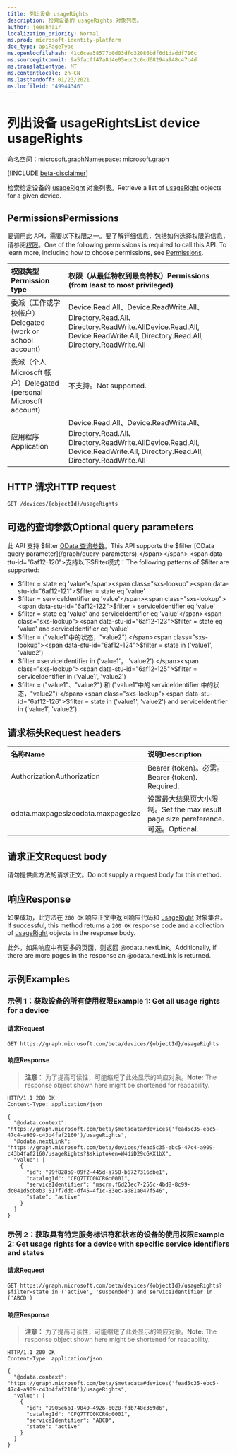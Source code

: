 ```yaml
---
title: 列出设备 usageRights
description: 检索设备的 usageRights 对象列表。
author: jeeshnair
localization_priority: Normal
ms.prod: microsoft-identity-platform
doc_type: apiPageType
ms.openlocfilehash: 41c6cea58577b0d03dfd32086bdf6d1daddf716c
ms.sourcegitcommit: 9a5facff47a8d4e05ecd2c6cd68294a948c47c4d
ms.translationtype: MT
ms.contentlocale: zh-CN
ms.lasthandoff: 01/23/2021
ms.locfileid: "49944346"
---
```

# <a name="list-device-usagerights"></a><span data-ttu-id="6af12-103">列出设备 usageRights</span><span class="sxs-lookup"><span data-stu-id="6af12-103">List device usageRights</span></span>
<span data-ttu-id="6af12-104">命名空间：microsoft.graph</span><span class="sxs-lookup"><span data-stu-id="6af12-104">Namespace: microsoft.graph</span></span>

[!INCLUDE [beta-disclaimer](../../includes/beta-disclaimer.md)]

<span data-ttu-id="6af12-105">检索给定设备的 [usageRight](../resources/usageright.md) 对象列表。</span><span class="sxs-lookup"><span data-stu-id="6af12-105">Retrieve a list of [usageRight](../resources/usageright.md) objects for a given device.</span></span>

## <a name="permissions"></a><span data-ttu-id="6af12-106">Permissions</span><span class="sxs-lookup"><span data-stu-id="6af12-106">Permissions</span></span>
<span data-ttu-id="6af12-p101">要调用此 API，需要以下权限之一。要了解详细信息，包括如何选择权限的信息，请参阅[权限](/graph/permissions-reference)。</span><span class="sxs-lookup"><span data-stu-id="6af12-p101">One of the following permissions is required to call this API. To learn more, including how to choose permissions, see [Permissions](/graph/permissions-reference).</span></span>

|<span data-ttu-id="6af12-109">权限类型</span><span class="sxs-lookup"><span data-stu-id="6af12-109">Permission type</span></span>|<span data-ttu-id="6af12-110">权限（从最低特权到最高特权）</span><span class="sxs-lookup"><span data-stu-id="6af12-110">Permissions (from least to most privileged)</span></span>|
|:---|:---|
|<span data-ttu-id="6af12-111">委派（工作或学校帐户）</span><span class="sxs-lookup"><span data-stu-id="6af12-111">Delegated (work or school account)</span></span>|<span data-ttu-id="6af12-112">Device.Read.All、Device.ReadWrite.All、Directory.Read.All、Directory.ReadWrite.All</span><span class="sxs-lookup"><span data-stu-id="6af12-112">Device.Read.All, Device.ReadWrite.All, Directory.Read.All, Directory.ReadWrite.All</span></span>|
|<span data-ttu-id="6af12-113">委派（个人 Microsoft 帐户）</span><span class="sxs-lookup"><span data-stu-id="6af12-113">Delegated (personal Microsoft account)</span></span>|<span data-ttu-id="6af12-114">不支持。</span><span class="sxs-lookup"><span data-stu-id="6af12-114">Not supported.</span></span>|
|<span data-ttu-id="6af12-115">应用程序</span><span class="sxs-lookup"><span data-stu-id="6af12-115">Application</span></span>|<span data-ttu-id="6af12-116">Device.Read.All、Device.ReadWrite.All、Directory.Read.All、Directory.ReadWrite.All</span><span class="sxs-lookup"><span data-stu-id="6af12-116">Device.Read.All, Device.ReadWrite.All, Directory.Read.All, Directory.ReadWrite.All</span></span>|

## <a name="http-request"></a><span data-ttu-id="6af12-117">HTTP 请求</span><span class="sxs-lookup"><span data-stu-id="6af12-117">HTTP request</span></span>

<!-- {
  "blockType": "ignored"
}
-->
``` http
GET /devices/{objectId}/usageRights
```

## <a name="optional-query-parameters"></a><span data-ttu-id="6af12-118">可选的查询参数</span><span class="sxs-lookup"><span data-stu-id="6af12-118">Optional query parameters</span></span>
<span data-ttu-id="6af12-119">此 API 支持 $filter [OData 查询参数](/graph/query-parameters)。</span><span class="sxs-lookup"><span data-stu-id="6af12-119">This API supports the $filter [OData query parameter](/graph/query-parameters).</span></span> <span data-ttu-id="6af12-120">支持以下$filter模式：</span><span class="sxs-lookup"><span data-stu-id="6af12-120">The following patterns of $filter are supported:</span></span>

- <span data-ttu-id="6af12-121">$filter = state eq 'value'</span><span class="sxs-lookup"><span data-stu-id="6af12-121">$filter = state eq 'value'</span></span>
- <span data-ttu-id="6af12-122">$filter = serviceIdentifier eq 'value'</span><span class="sxs-lookup"><span data-stu-id="6af12-122">$filter = serviceIdentifier eq 'value'</span></span>
- <span data-ttu-id="6af12-123">$filter = state eq 'value' and serviceIdentifier eq 'value'</span><span class="sxs-lookup"><span data-stu-id="6af12-123">$filter = state eq 'value' and serviceIdentifier eq 'value'</span></span>
- <span data-ttu-id="6af12-124">$filter = ("value1"中的状态，"value2") </span><span class="sxs-lookup"><span data-stu-id="6af12-124">$filter = state in ('value1', 'value2')</span></span>
- <span data-ttu-id="6af12-125">$filter =serviceIdentifier in ('value1'， 'value2') </span><span class="sxs-lookup"><span data-stu-id="6af12-125">$filter = serviceIdentifier in ('value1', 'value2')</span></span>
- <span data-ttu-id="6af12-126">$filter = ("value1"、"value2") 和 ("value1"中的 serviceIdentifier 中的状态，"value2") </span><span class="sxs-lookup"><span data-stu-id="6af12-126">$filter = state in ('value1', 'value2') and serviceIdentifier in ('value1', 'value2')</span></span>

## <a name="request-headers"></a><span data-ttu-id="6af12-127">请求标头</span><span class="sxs-lookup"><span data-stu-id="6af12-127">Request headers</span></span>
|<span data-ttu-id="6af12-128">名称</span><span class="sxs-lookup"><span data-stu-id="6af12-128">Name</span></span>|<span data-ttu-id="6af12-129">说明</span><span class="sxs-lookup"><span data-stu-id="6af12-129">Description</span></span>|
|:---|:---|
|<span data-ttu-id="6af12-130">Authorization</span><span class="sxs-lookup"><span data-stu-id="6af12-130">Authorization</span></span>|<span data-ttu-id="6af12-p103">Bearer {token}。必需。</span><span class="sxs-lookup"><span data-stu-id="6af12-p103">Bearer {token}. Required.</span></span>|
|<span data-ttu-id="6af12-133">odata.maxpagesize</span><span class="sxs-lookup"><span data-stu-id="6af12-133">odata.maxpagesize</span></span>|<span data-ttu-id="6af12-134">设置最大结果页大小限制。</span><span class="sxs-lookup"><span data-stu-id="6af12-134">Set the max result page size pereference.</span></span> <span data-ttu-id="6af12-135">可选。</span><span class="sxs-lookup"><span data-stu-id="6af12-135">Optional.</span></span>|

## <a name="request-body"></a><span data-ttu-id="6af12-136">请求正文</span><span class="sxs-lookup"><span data-stu-id="6af12-136">Request body</span></span>
<span data-ttu-id="6af12-137">请勿提供此方法的请求正文。</span><span class="sxs-lookup"><span data-stu-id="6af12-137">Do not supply a request body for this method.</span></span>

## <a name="response"></a><span data-ttu-id="6af12-138">响应</span><span class="sxs-lookup"><span data-stu-id="6af12-138">Response</span></span>
<span data-ttu-id="6af12-139">如果成功，此方法在 `200 OK` 响应正文中返回响应代码和 [usageRight](../resources/usageright.md) 对象集合。</span><span class="sxs-lookup"><span data-stu-id="6af12-139">If successful, this method returns a `200 OK` response code and a collection of [usageRight](../resources/usageright.md) objects in the response body.</span></span>

<span data-ttu-id="6af12-140">此外，如果响应中有更多的页面，则返回 @odata.nextLink。</span><span class="sxs-lookup"><span data-stu-id="6af12-140">Additionally, if there are more pages in the response an @odata.nextLink is returned.</span></span>

## <a name="examples"></a><span data-ttu-id="6af12-141">示例</span><span class="sxs-lookup"><span data-stu-id="6af12-141">Examples</span></span>

### <a name="example-1-get-all-usage-rights-for-a-device"></a><span data-ttu-id="6af12-142">示例 1：获取设备的所有使用权限</span><span class="sxs-lookup"><span data-stu-id="6af12-142">Example 1: Get all usage rights for a device</span></span>
 
#### <a name="request"></a><span data-ttu-id="6af12-143">请求</span><span class="sxs-lookup"><span data-stu-id="6af12-143">Request</span></span>
<!-- {
  "blockType": "request",
  "name": "list_usageright"
}
-->
``` http
GET https://graph.microsoft.com/beta/devices/{objectId}/usageRights
```

#### <a name="response"></a><span data-ttu-id="6af12-144">响应</span><span class="sxs-lookup"><span data-stu-id="6af12-144">Response</span></span>
><span data-ttu-id="6af12-145">**注意：** 为了提高可读性，可能缩短了此处显示的响应对象。</span><span class="sxs-lookup"><span data-stu-id="6af12-145">**Note:** The response object shown here might be shortened for readability.</span></span>
<!-- {
  "blockType": "response",
  "truncated": true,
  "@odata.type": "Collection(microsoft.graph.usageRight)"
}
-->
``` http
HTTP/1.1 200 OK
Content-Type: application/json

{
  "@odata.context": "https://graph.microsoft.com/beta/$metadata#devices('fead5c35-ebc5-47c4-a909-c43b4faf2160')/usageRights",
  "@odata.nextLink": "https://graph.microsoft.com/beta/devices/fead5c35-ebc5-47c4-a909-c43b4faf2160/usageRights?$skiptoken=W4diD29cGKX1bX",
  "value": [
    {
      "id": "99f828b9-09f2-445d-a758-b6727316dbe1",
      "catalogId": "CFQ7TTC0KCRG:0001",
      "serviceIdentifier": "mscrm.f6d23ec7-255c-4bd8-8c99-dc041d5cb8b3.517f7ddd-df45-4f1c-83ec-a081a047f546",
      "state": "active"
    }
  ]
}
```

### <a name="example-2-get-usage-rights-for-a-device-with-specific-service-identifiers-and-states"></a><span data-ttu-id="6af12-146">示例 2：获取具有特定服务标识符和状态的设备的使用权限</span><span class="sxs-lookup"><span data-stu-id="6af12-146">Example 2: Get usage rights for a device with specific service identifiers and states</span></span>

#### <a name="request"></a><span data-ttu-id="6af12-147">请求</span><span class="sxs-lookup"><span data-stu-id="6af12-147">Request</span></span>
<!-- {
  "blockType": "request",
  "name": "list_usageright"
}
-->
``` http
GET https://graph.microsoft.com/beta/devices/{objectId}/usageRights?$filter=state in ('active', 'suspended') and serviceIdentifier in ('ABCD')
```

#### <a name="response"></a><span data-ttu-id="6af12-148">响应</span><span class="sxs-lookup"><span data-stu-id="6af12-148">Response</span></span>
><span data-ttu-id="6af12-149">**注意：** 为了提高可读性，可能缩短了此处显示的响应对象。</span><span class="sxs-lookup"><span data-stu-id="6af12-149">**Note:** The response object shown here might be shortened for readability.</span></span>
<!-- {
  "blockType": "response",
  "truncated": true,
  "@odata.type": "Collection(microsoft.graph.usageRight)"
}
-->
``` http
HTTP/1.1 200 OK
Content-Type: application/json

{
  "@odata.context": "https://graph.microsoft.com/beta/$metadata#devices('fead5c35-ebc5-47c4-a909-c43b4faf2160')/usageRights",
  "value": [
    {
      "id": "9905e6b1-9040-4926-b028-fdb748c359d6",
      "catalogId": "CFQ7TTC0KCRG:0001",
      "serviceIdentifier": "ABCD",
      "state": "active"
    }
  ]
}
```